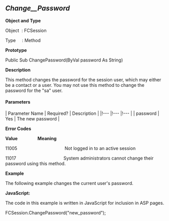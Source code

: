 _Change__Password_
------------------

**Object and Type**

Object  : FCSession

Type     : Method

**Prototype**

Public Sub ChangePassword(ByVal password As String)

**Description**

This method changes the password for the session user, which may either be a contact or a user. You may not use this method to change the password for the "sa" user.

#### Parameters

| Parameter Name | Required? | Description |
|!--- |!--- |!--- |
| password | Yes | The new password |

**Error Codes**

**Value**                **Meaning**

11005                                      Not logged in to an active session

11017                                      System administrators cannot change their password using this method.

**Example**

The following example changes the current user's password.

**JavaScript:**

The code in this example is written in JavaScript for inclusion in ASP pages.

FCSession.ChangePassword("new_password");